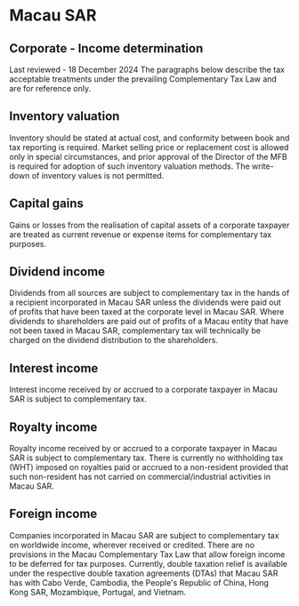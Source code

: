 # Macau SAR
## Corporate - Income determination
Last reviewed - 18 December 2024
The paragraphs below describe the tax acceptable treatments under the prevailing Complementary Tax Law and are for reference only.
## Inventory valuation
Inventory should be stated at actual cost, and conformity between book and tax reporting is required. Market selling price or replacement cost is allowed only in special circumstances, and prior approval of the Director of the MFB is required for adoption of such inventory valuation methods. The write-down of inventory values is not permitted.
## Capital gains
Gains or losses from the realisation of capital assets of a corporate taxpayer are treated as current revenue or expense items for complementary tax purposes.
## Dividend income
Dividends from all sources are subject to complementary tax in the hands of a recipient incorporated in Macau SAR unless the dividends were paid out of profits that have been taxed at the corporate level in Macau SAR. Where dividends to shareholders are paid out of profits of a Macau entity that have not been taxed in Macau SAR, complementary tax will technically be charged on the dividend distribution to the shareholders.
## Interest income
Interest income received by or accrued to a corporate taxpayer in Macau SAR is subject to complementary tax.
## Royalty income
Royalty income received by or accrued to a corporate taxpayer in Macau SAR is subject to complementary tax. There is currently no withholding tax (WHT) imposed on royalties paid or accrued to a non-resident provided that such non-resident has not carried on commercial/industrial activities in Macau SAR.
## Foreign income
Companies incorporated in Macau SAR are subject to complementary tax on worldwide income, wherever received or credited. There are no provisions in the Macau Complementary Tax Law that allow foreign income to be deferred for tax purposes. Currently, double taxation relief is available under the respective double taxation agreements (DTAs) that Macau SAR has with Cabo Verde, Cambodia, the People's Republic of China, Hong Kong SAR, Mozambique, Portugal, and Vietnam.
